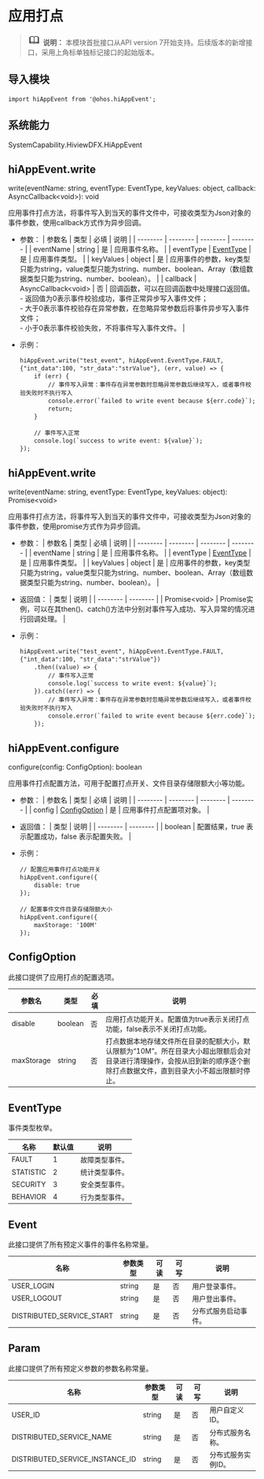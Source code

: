 # 应用打点

> ![icon-note.gif](public_sys-resources/icon-note.gif) **说明：**
> 本模块首批接口从API version 7开始支持。后续版本的新增接口，采用上角标单独标记接口的起始版本。


## 导入模块

```
import hiAppEvent from '@ohos.hiAppEvent';
```


## 系统能力

SystemCapability.HiviewDFX.HiAppEvent


## hiAppEvent.write

write(eventName: string, eventType: EventType, keyValues: object, callback: AsyncCallback&lt;void&gt;): void

应用事件打点方法，将事件写入到当天的事件文件中，可接收类型为Json对象的事件参数，使用callback方式作为异步回调。

- 参数：
  | 参数名 | 类型 | 必填 | 说明 |
  | -------- | -------- | -------- | -------- |
  | eventName | string | 是 | 应用事件名称。 |
  | eventType | [EventType](#eventtype) | 是 | 应用事件类型。 |
  | keyValues | object | 是 | 应用事件的参数，key类型只能为string，value类型只能为string、number、boolean、Array（数组数据类型只能为string、number、boolean）。 |
  | callback | AsyncCallback&lt;void&gt; | 否 | 回调函数，可以在回调函数中处理接口返回值。<br/>-&nbsp;返回值为0表示事件校验成功，事件正常异步写入事件文件；<br/>-&nbsp;大于0表示事件校验存在异常参数，在忽略异常参数后将事件异步写入事件文件；<br/>-&nbsp;小于0表示事件校验失败，不将事件写入事件文件。 |

- 示例：
  ```
  hiAppEvent.write("test_event", hiAppEvent.EventType.FAULT, {"int_data":100, "str_data":"strValue"}, (err, value) => {
      if (err) {
          // 事件写入异常：事件存在异常参数时忽略异常参数后继续写入，或者事件校验失败时不执行写入
          console.error(`failed to write event because ${err.code}`);
          return;
      }
  
      // 事件写入正常
      console.log(`success to write event: ${value}`);
  });
  ```


## hiAppEvent.write

write(eventName: string, eventType: EventType, keyValues: object): Promise&lt;void&gt;

应用事件打点方法，将事件写入到当天的事件文件中，可接收类型为Json对象的事件参数，使用promise方式作为异步回调。

- 参数：
  | 参数名 | 类型 | 必填 | 说明 |
  | -------- | -------- | -------- | -------- |
  | eventName | string | 是 | 应用事件名称。 |
  | eventType | [EventType](#eventtype) | 是 | 应用事件类型。 |
  | keyValues | object | 是 | 应用事件的参数，key类型只能为string，value类型只能为string、number、boolean、Array（数组数据类型只能为string、number、boolean）。 |

- 返回值：
  | 类型 | 说明 |
  | -------- | -------- |
  | Promise&lt;void&gt; | Promise实例，可以在其then()、catch()方法中分别对事件写入成功、写入异常的情况进行回调处理。 |

- 示例：
  ```
  hiAppEvent.write("test_event", hiAppEvent.EventType.FAULT, {"int_data":100, "str_data":"strValue"})
      .then((value) => {
          // 事件写入正常
          console.log(`success to write event: ${value}`);
      }).catch((err) => {
          // 事件写入异常：事件存在异常参数时忽略异常参数后继续写入，或者事件校验失败时不执行写入
          console.error(`failed to write event because ${err.code}`);
      });
  ```


## hiAppEvent.configure

configure(config: ConfigOption): boolean

应用事件打点配置方法，可用于配置打点开关、文件目录存储限额大小等功能。

- 参数：
  | 参数名 | 类型 | 必填 | 说明 |
  | -------- | -------- | -------- | -------- |
  | config | [ConfigOption](#configoption) | 是 | 应用事件打点配置项对象。 |

- 返回值：
  | 类型 | 说明 |
  | -------- | -------- |
  | boolean | 配置结果，true&nbsp;表示配置成功，false&nbsp;表示配置失败。 |

- 示例：
  ```
  // 配置应用事件打点功能开关
  hiAppEvent.configure({
      disable: true
  });
  
  // 配置事件文件目录存储限额大小
  hiAppEvent.configure({
      maxStorage: '100M'
  });
  ```


## ConfigOption

此接口提供了应用打点的配置选项。

| 参数名 | 类型 | 必填 | 说明 |
| -------- | -------- | -------- | -------- |
| disable | boolean | 否 | 应用打点功能开关。配置值为true表示关闭打点功能，false表示不关闭打点功能。 |
| maxStorage | string | 否 | 打点数据本地存储文件所在目录的配额大小，默认限额为“10M”。所在目录大小超出限额后会对目录进行清理操作，会按从旧到新的顺序逐个删除打点数据文件，直到目录大小不超出限额时停止。 |


## EventType

事件类型枚举。

| 名称 | 默认值 | 说明 |
| -------- | -------- | -------- |
| FAULT | 1 | 故障类型事件。 |
| STATISTIC | 2 | 统计类型事件。 |
| SECURITY | 3 | 安全类型事件。 |
| BEHAVIOR | 4 | 行为类型事件。 |


## Event

此接口提供了所有预定义事件的事件名称常量。

| 名称 | 参数类型 | 可读 | 可写 | 说明 |
| -------- | -------- | -------- | -------- | -------- |
| USER_LOGIN | string | 是 | 否 | 用户登录事件。 |
| USER_LOGOUT | string | 是 | 否 | 用户登出事件。 |
| DISTRIBUTED_SERVICE_START | string | 是 | 否 | 分布式服务启动事件。 |


## Param

此接口提供了所有预定义参数的参数名称常量。

| 名称 | 参数类型 | 可读 | 可写 | 说明 |
| -------- | -------- | -------- | -------- | -------- |
| USER_ID | string | 是 | 否 | 用户自定义ID。 |
| DISTRIBUTED_SERVICE_NAME | string | 是 | 否 | 分布式服务名称。 |
| DISTRIBUTED_SERVICE_INSTANCE_ID | string | 是 | 否 | 分布式服务实例ID。 |
